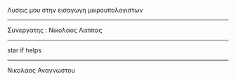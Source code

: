 Λυσεις μου στην εισαγωγη μικρουπολογιστων

----------

Συνεργατης : Νικολαος Λαππας

-----

star if helps

------
Νικολαος Αναγνωστου
